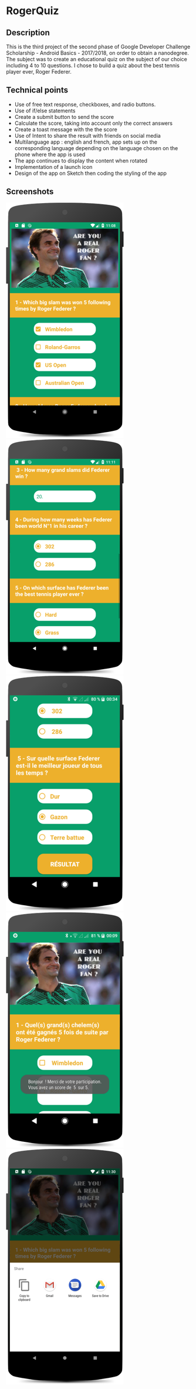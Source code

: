 # RogerQuiz

## Description
This is the third project of the second phase of Google Developer Challenge Scholarship - Android Basics - 2017/2018, on order to obtain a nanodegree. The subject was to create an educational quiz on the subject of our choice including 4 to 10 questions. I chose to build a quiz about the best tennis player ever, Roger Federer.

## Technical points
<ul>
  <li>Use of free text response, checkboxes, and radio buttons.</li>
  <li>Use of if/else statements</li>  <li>Create a submit button to send the score</li> 
  <li>Calculate the score, taking into account only the correct answers</li>
  <li>Create a toast message with the the score</li>
  <li>Use of Intent to share the result with friends on social media</li>
  <li>Multilanguage app : english and french, app sets up on the corresponding language depending on the language chosen on the phone where the app is used</li>
  <li>The app continues to display the content when rotated</li>
  <li>Implementation of a launch icon</li>
  <li>Design of the app on Sketch then coding the styling of the app</li> 
</ul>

## Screenshots
<img src="/images/Screenshot_1.png" width="320" height="640"> <img src="/images/Screenshot_3.png" width="320" height="640"> <img src="/images/Screenshot_6.png" width="320" height="640"><img src="/images/Screenshot_4.png" width="320" height="640"> <img src="/images/Screenshot_2.png" width="320" height="640">
